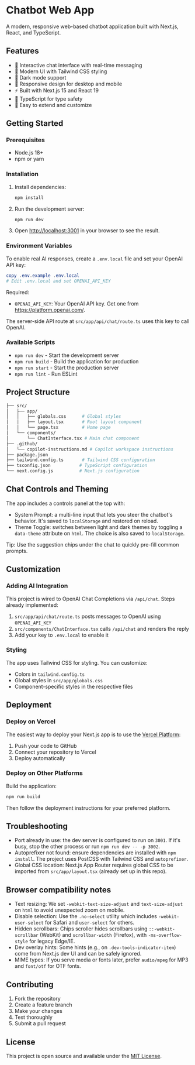 # Chatbot Web App

A modern, responsive web-based chatbot application built with Next.js, React, and TypeScript.

## Features

- 🤖 Interactive chat interface with real-time messaging
- 🎨 Modern UI with Tailwind CSS styling
- 🌙 Dark mode support
- 📱 Responsive design for desktop and mobile
- ⚡ Built with Next.js 15 and React 19
- 🔧 TypeScript for type safety
- 🎯 Easy to extend and customize

## Getting Started

### Prerequisites

- Node.js 18+ 
- npm or yarn

### Installation

1. Install dependencies:
   ```bash
   npm install
   ```

2. Run the development server:
   ```bash
   npm run dev
   ```

3. Open [http://localhost:3001](http://localhost:3001) in your browser to see the result.

### Environment Variables

To enable real AI responses, create a `.env.local` file and set your OpenAI API key:

```powershell
copy .env.example .env.local
# Edit .env.local and set OPENAI_API_KEY
```

Required:

- `OPENAI_API_KEY`: Your OpenAI API key. Get one from <https://platform.openai.com/>.

The server-side API route at `src/app/api/chat/route.ts` uses this key to call OpenAI.

### Available Scripts

- `npm run dev` - Start the development server
- `npm run build` - Build the application for production
- `npm run start` - Start the production server
- `npm run lint` - Run ESLint

## Project Structure

```bash
├── src/
│   ├── app/
│   │   ├── globals.css      # Global styles
│   │   ├── layout.tsx       # Root layout component
│   │   └── page.tsx         # Home page
│   └── components/
│       └── ChatInterface.tsx # Main chat component
├── .github/
│   └── copilot-instructions.md # Copilot workspace instructions
├── package.json
├── tailwind.config.ts       # Tailwind CSS configuration
├── tsconfig.json           # TypeScript configuration
└── next.config.js          # Next.js configuration
```

## Chat Controls and Theming

The app includes a controls panel at the top with:

- System Prompt: a multi-line input that lets you steer the chatbot's behavior. It's saved to `localStorage` and restored on reload.
- Theme Toggle: switches between light and dark themes by toggling a `data-theme` attribute on `html`. The choice is also saved to `localStorage`.

Tip: Use the suggestion chips under the chat to quickly pre-fill common prompts.

## Customization

### Adding AI Integration

This project is wired to OpenAI Chat Completions via `/api/chat`. Steps already implemented:

1. `src/app/api/chat/route.ts` posts messages to OpenAI using `OPENAI_API_KEY`
2. `src/components/ChatInterface.tsx` calls `/api/chat` and renders the reply
3. Add your key to `.env.local` to enable it

### Styling

The app uses Tailwind CSS for styling. You can customize:

- Colors in `tailwind.config.ts`
- Global styles in `src/app/globals.css`
- Component-specific styles in the respective files

## Deployment

### Deploy on Vercel

The easiest way to deploy your Next.js app is to use the [Vercel Platform](https://vercel.com):

1. Push your code to GitHub
2. Connect your repository to Vercel
3. Deploy automatically

### Deploy on Other Platforms

Build the application:

```bash
npm run build
```

Then follow the deployment instructions for your preferred platform.

## Troubleshooting

- Port already in use: the dev server is configured to run on `3001`. If it's busy, stop the other process or run `npm run dev -- -p 3002`.
- Autoprefixer not found: ensure dependencies are installed with `npm install`. The project uses PostCSS with Tailwind CSS and `autoprefixer`.
- Global CSS location: Next.js App Router requires global CSS to be imported from `src/app/layout.tsx` (already set up in this repo).

## Browser compatibility notes

- Text resizing: We set `-webkit-text-size-adjust` and `text-size-adjust` on `html` to avoid unexpected zoom on mobile.
- Disable selection: Use the `.no-select` utility which includes `-webkit-user-select` for Safari and `user-select` for others.
- Hidden scrollbars: Chips scroller hides scrollbars using `::-webkit-scrollbar` (WebKit) and `scrollbar-width` (Firefox), with `-ms-overflow-style` for legacy Edge/IE.
- Dev overlay hints: Some hints (e.g., on `.dev-tools-indicator-item`) come from Next.js dev UI and can be safely ignored.
- MIME types: If you serve media or fonts later, prefer `audio/mpeg` for MP3 and `font/otf` for OTF fonts.

## Contributing

1. Fork the repository
2. Create a feature branch
3. Make your changes
4. Test thoroughly
5. Submit a pull request

## License

This project is open source and available under the [MIT License](LICENSE).
